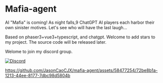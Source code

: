 # Mafia-agent
AI "Mafia" is coming! As night falls,9 ChatGPT AI players each harbor their own sinister motives. Let's see who will have the last laugh... 

Based on phaser3+vue3+typescript, and chatgpt. Welcome to add stars to my project. The source code will be released later.

Welome to join my discord group. 

[![Discord](https://dcbadge.vercel.app/api/server/t2D84xMz39?compact=true)](https://discord.gg/t2D84xMz39)

https://github.com/JasonCaoCJX/mafia-agent/assets/58477254/72be8b1a-1213-44ee-8177-7dbc98d5804b
